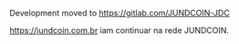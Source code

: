 Development moved to https://gitlab.com/JUNDCOIN-JDC

https://jundcoin.com.br iam  continuar na rede JUNDCOIN.
